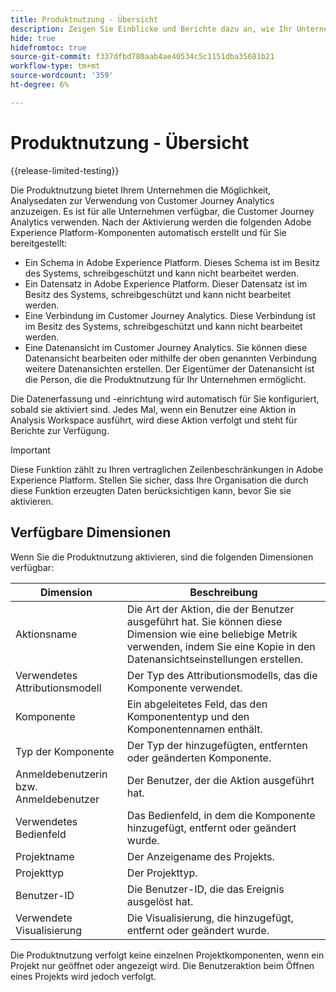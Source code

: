 ```yaml
---
title: Produktnutzung - Übersicht
description: Zeigen Sie Einblicke und Berichte dazu an, wie Ihr Unternehmen Customer Journey Analytics verwendet.
hide: true
hidefromtoc: true
source-git-commit: f337dfbd780aab4ae40534c5c1151dba35681b21
workflow-type: tm+mt
source-wordcount: '359'
ht-degree: 6%

---
```


# Produktnutzung - Übersicht

{{release-limited-testing}}

Die Produktnutzung bietet Ihrem Unternehmen die Möglichkeit, Analysedaten zur Verwendung von Customer Journey Analytics anzuzeigen. Es ist für alle Unternehmen verfügbar, die Customer Journey Analytics verwenden. Nach der Aktivierung werden die folgenden Adobe Experience Platform-Komponenten automatisch erstellt und für Sie bereitgestellt:

* Ein Schema in Adobe Experience Platform. Dieses Schema ist im Besitz des Systems, schreibgeschützt und kann nicht bearbeitet werden.
* Ein Datensatz in Adobe Experience Platform. Dieser Datensatz ist im Besitz des Systems, schreibgeschützt und kann nicht bearbeitet werden.
* Eine Verbindung im Customer Journey Analytics. Diese Verbindung ist im Besitz des Systems, schreibgeschützt und kann nicht bearbeitet werden.
* Eine Datenansicht im Customer Journey Analytics. Sie können diese Datenansicht bearbeiten oder mithilfe der oben genannten Verbindung weitere Datenansichten erstellen. Der Eigentümer der Datenansicht ist die Person, die die Produktnutzung für Ihr Unternehmen ermöglicht.

Die Datenerfassung und -einrichtung wird automatisch für Sie konfiguriert, sobald sie aktiviert sind. Jedes Mal, wenn ein Benutzer eine Aktion in Analysis Workspace ausführt, wird diese Aktion verfolgt und steht für Berichte zur Verfügung.

>[!IMPORTANT]
>
>Diese Funktion zählt zu Ihren vertraglichen Zeilenbeschränkungen in Adobe Experience Platform. Stellen Sie sicher, dass Ihre Organisation die durch diese Funktion erzeugten Daten berücksichtigen kann, bevor Sie sie aktivieren.

## Verfügbare Dimensionen

Wenn Sie die Produktnutzung aktivieren, sind die folgenden Dimensionen verfügbar:

| Dimension | Beschreibung |
| --- | --- |
| Aktionsname | Die Art der Aktion, die der Benutzer ausgeführt hat. Sie können diese Dimension wie eine beliebige Metrik verwenden, indem Sie eine Kopie in den Datenansichtseinstellungen erstellen. |
| Verwendetes Attributionsmodell | Der Typ des Attributionsmodells, das die Komponente verwendet. |
| Komponente | Ein abgeleitetes Feld, das den Komponententyp und den Komponentennamen enthält. |
| Typ der Komponente | Der Typ der hinzugefügten, entfernten oder geänderten Komponente. |
| Anmeldebenutzerin bzw. Anmeldebenutzer | Der Benutzer, der die Aktion ausgeführt hat. |
| Verwendetes Bedienfeld | Das Bedienfeld, in dem die Komponente hinzugefügt, entfernt oder geändert wurde. |
| Projektname | Der Anzeigename des Projekts. |
| Projekttyp | Der Projekttyp. |
| Benutzer-ID | Die Benutzer-ID, die das Ereignis ausgelöst hat. |
| Verwendete Visualisierung | Die Visualisierung, die hinzugefügt, entfernt oder geändert wurde. |

Die Produktnutzung verfolgt keine einzelnen Projektkomponenten, wenn ein Projekt nur geöffnet oder angezeigt wird. Die Benutzeraktion beim Öffnen eines Projekts wird jedoch verfolgt.
